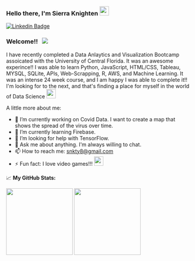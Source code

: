 ### Hello there, I'm Sierra Knighten <img src="https://media2.giphy.com/media/LOnt6uqjD9OexmQJRB/giphy.gif" width="25px">

[![Linkedin Badge](https://img.shields.io/badge/-LinkedIn-0e76a8?style=flat-square&logo=Linkedin&logoColor=white)](https://linkedin.com/in/sierra-knighten)

### Welcome!! &nbsp; ![](https://visitor-badge.glitch.me/badge?page_id=snkty8.snkty8)

I have recently completed a Data Anlaytics and Visualization Bootcamp assoicated with the University of Central Florida.  It was an awesome experince!! I was able to learn Python, JavaScript, HTML/CSS, Tableau, MYSQL, SQLite, APIs, Web-Scrapping, R, AWS, and Machine Learning.  It was an intense 24 week course, and I am happy I was able to complete it!! I'm looking for to the next, and that's finding a place for myself in the world of Data Science <img src="https://media3.giphy.com/media/QBSPma5jP9ReSAdxKw/giphy.gif" width="25px">


A little more about me:

- 🔭 I’m currently working on Covid Data.  I want to create a map that shows the spread of the virus over time.
- 🌱 I’m currently learning Firebase.
- 🤔 I’m looking for help with TensorFlow.
- 💬 Ask me about anything.  I'm always willing to chat.
- 📫 How to reach me: snkty8@gmail.com
- ⚡ Fun fact: I love video games!!! <img src="https://media1.giphy.com/media/xT9IgxQBDfxt6djUsw/giphy.gif" width="25px">

📈 **My GitHub Stats:**

<p>
  <img height="180em" src="https://github-readme-stats.vercel.app/api?username=snkty8&show_icons=true&hide_border=true&&count_private=true&include_all_commits=true" />
  <img height="180em" src="https://github-readme-stats.vercel.app/api/top-langs/?username=snkty8&exclude_repo=KNN-Image-Classification&show_icons=true&hide_border=true&layout=compact&langs_count=8"/>
</p>